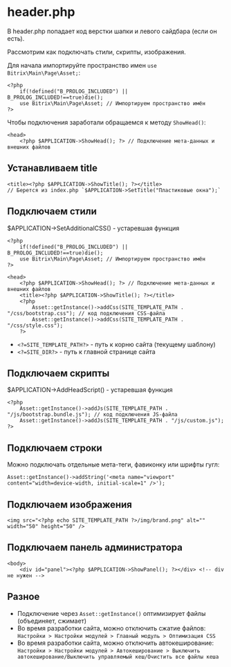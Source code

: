 # header.php
В header.php попадает код верстки шапки и левого сайдбара (если он есть).

Рассмотрим как подключать стили, скрипты, изображения.

Для начала импортируйте пространство имен `use Bitrix\Main\Page\Asset;`:

    <?php
        if(!defined("B_PROLOG_INCLUDED") || B_PROLOG_INCLUDED!==true)die();
        use Bitrix\Main\Page\Asset; // Импортируем пространство имён
    ?>

Чтобы подключения заработали обращаемся к методу `ShowHead()`:

    <head>
        <?php $APPLICATION->ShowHead(); ?> // Подключение мета-данных и внешних файлов

## Устанавливаем title
    
    <title><?php $APPLICATION->ShowTitle(); ?></title>
    // Берется из index.php `$APPLICATION->SetTitle("Пластиковые окна");`

## Подключаем стили
$APPLICATION->SetAdditionalCSS() - устаревшая функция

    <?php
        if(!defined("B_PROLOG_INCLUDED") || B_PROLOG_INCLUDED!==true)die();
        use Bitrix\Main\Page\Asset; // Импортируем пространство имён
    ?>

    <head>
        <?php $APPLICATION->ShowHead(); ?> // Подключение мета-данных и внешних файлов
        <title><?php $APPLICATION->ShowTitle(); ?></title>
        <?php
            Asset::getInstance()->addCss(SITE_TEMPLATE_PATH . "/css/bootstrap.css"); // код подключения CSS-файла
            Asset::getInstance()->addCss(SITE_TEMPLATE_PATH . "/css/style.css"); 
        ?>

- `<?=SITE_TEMPLATE_PATH?>` - путь к корню сайта (текущему шаблону)
- `<?=SITE_DIR?>` - путь к главной странице сайта

## Подключаем скрипты
$APPLICATION->AddHeadScript() - устаревшая функция

    <?php
        Asset::getInstance()->addJs(SITE_TEMPLATE_PATH . "/js/bootstrap.bundle.js"); // код подключения JS-файла
        Asset::getInstance()->addJs(SITE_TEMPLATE_PATH . "/js/custom.js");
    ?>

## Подключаем строки
Можно подключать отдельные мета-теги, фавиконку или шрифты гугл:

    Asset::getInstance()->addString('<meta name="viewport" content="width=device-width, initial-scale=1" />');

## Подключаем изображения

    <img src="<?php echo SITE_TEMPLATE_PATH ?>/img/brand.png" alt="" width="50" height="50" />

## Подключаем панель администратора

    <body>
        <div id="panel"><?php $APPLICATION->ShowPanel(); ?></div> <!-- div не нужен -->

## Разное
- Подключение через `Asset::getInstance()` оптимизирует файлы (объединяет, сжимает)
- Во время разработки сайта, можно отключить сжатие файлов: `Настройки > Настройки модулей > Главный модуль > Оптимизация CSS`
- Во время разработки сайта, можно отключить автокеширование: `Настройки > Настройки модулей > Автокеширование > Выключить автокеширование/Выключить управляемый кеш/Очистить все файлы кеша`

